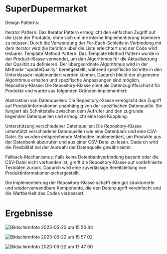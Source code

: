 # SuperDupermarket

Design Patterns:

Iterator Pattern: Das Iterator Pattern ermöglicht den einfachen Zugriff auf die Liste der Produkte, ohne sich um die interne Implementierung kümmern zu müssen. Durch die Verwendung der For-Each-Schleife in Verbindung mit dem Iterator wird die Iteration über die Liste erleichtert und der Code wird lesbarer.
Template Method Pattern: Das Template Method Pattern wurde in der Product-Klasse verwendet, um den Algorithmus für die Aktualisierung der Qualität zu definieren. Der übergeordnete Algorithmus wird in der Methode "updateQuality" bereitgestellt, während spezifische Schritte in den Unterklassen implementiert werden können. Dadurch bleibt der allgemeine Algorithmus erhalten und spezifische Anpassungen sind möglich.
Repository-Klasse:
Die Repository-Klasse dient als Datenzugriffsschicht für Produkte und wurde aus folgenden Gründen implementiert:

Abstraktion von Datenquellen: Die Repository-Klasse ermöglicht den Zugriff auf Produktinformationen unabhängig von der spezifischen Datenquelle. Sie fungiert als Schnittstelle zwischen dem Aufrufer und den zugrunde liegenden Datenquellen und ermöglicht eine lose Kopplung.

Unterstützung verschiedener Datenquellen: Die Repository-Klasse unterstützt verschiedene Datenquellen wie eine Datenbank und eine CSV-Datei. Es wurden entsprechende Methoden implementiert, um Produkte aus der Datenbank abzurufen und aus einer CSV-Datei zu lesen. Dadurch wird die Flexibilität bei der Auswahl der Datenquelle gewährleistet.

Fallback-Mechanismus: Falls keine Datenbankverbindung besteht oder die CSV-Datei nicht vorhanden ist, greift die Repository-Klasse auf vordefinierte Testdaten zurück. Dadurch wird eine zuverlässige Bereitstellung von Produktinformationen sichergestellt.

Die Implementierung der Repository-Klasse schafft eine gut strukturierte und wiederverwendbare Komponente, die den Datenzugriff vereinfacht und die Wartbarkeit des Codes verbessert.


# Ergebnisse 


![Bildschirm­foto 2023-05-22 um 15 56 44](https://github.com/elboudi1988/SuperDupermarket/assets/102913853/860a6efd-93af-42e1-a551-8f993b1f159a)


![Bildschirm­foto 2023-05-22 um 15 57 02](https://github.com/elboudi1988/SuperDupermarket/assets/102913853/50970266-947c-4a4d-9a3c-43b51066fa9e)


![Bildschirm­foto 2023-05-22 um 17 47 00](https://github.com/elboudi1988/SuperDupermarket/assets/102913853/acd31918-acb7-43a5-88f1-c8620ed54dec)





